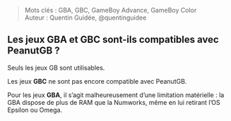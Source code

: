 > Mots clés : GBA, GBC, GameBoy Advance, GameBoy Color  
> Auteur : Quentin Guidée, @quentinguidee

## Les jeux GBA et GBC sont-ils compatibles avec PeanutGB ?

Seuls les jeux GB sont utilisables.

Les jeux **GBC** ne sont pas encore compatible avec PeanutGB.

Pour les jeux **GBA**, il s’agit malheureusement d’une limitation matérielle : la GBA dispose de plus de RAM que la Numworks, même en lui retirant l’OS Epsilon ou Omega.

